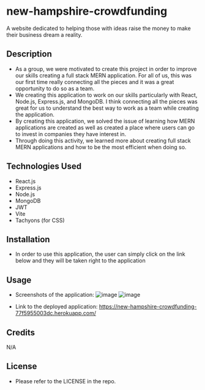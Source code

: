 # new-hampshire-crowdfunding
A website dedicated to helping those with ideas raise the money to make their business dream a reality.

## Description

- As a group, we were motivated to create this project in order to improve our skills creating a full stack MERN application. For all of us, this was our first time really connecting all the pieces and it was a great opportunity to do so as a team.
- We creating this application to work on our skills particularly with React, Node.js, Express.js, and MongoDB. I think connecting all the pieces was great for us to understand the best way to work as a team while creating the application.
- By creating this application, we solved the issue of learning how MERN applications are created as well as created a place where users can go to invest in companies they have interest in.
- Through doing this activity, we learned more about creating full stack MERN applications and how to be the most efficient when doing so.

## Technologies Used
- React.js
- Express.js
- Node.js
- MongoDB
- JWT
- Vite
- Tachyons (for CSS)
  
## Installation

- In order to use this application, the user can simply click on the link below and they will be taken right to the application

## Usage

- Screenshots of the application:
![image](https://github.com/mleblanc94/new-hampshire-crowdfunding/assets/60248680/d80bd7a4-b409-49a3-a620-1264921513e0)
![image](https://github.com/mleblanc94/new-hampshire-crowdfunding/assets/60248680/a8158cd3-15c3-46e7-9dc7-830c67e62a2f)

- Link to the deployed application:
https://new-hampshire-crowdfunding-77f5955003dc.herokuapp.com/

## Credits

N/A

## License

- Please refer to the LICENSE in the repo.
